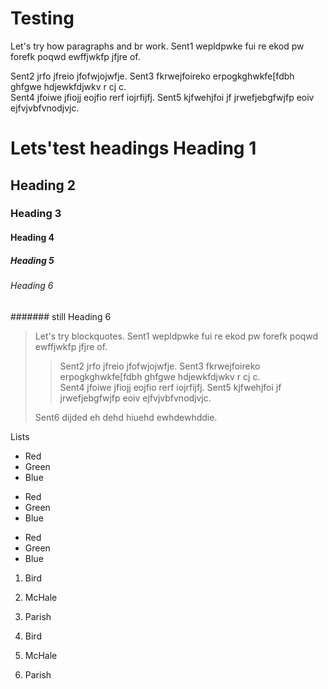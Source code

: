 # Testing

Let's try how paragraphs and br work. Sent1 wepldpwke fui re ekod pw forefk poqwd  ewffjwkfp jfjre of.

Sent2 jrfo jfreio jfofwjojwfje.
Sent3 fkrwejfoireko erpogkghwkfe[fdbh ghfgwe hdjewkfdjwkv r cj c.  
Sent4 jfoiwe jfiojj eojfio rerf iojrfijfj.  Sent5 kjfwehjfoi jf jrwefjebgfwjfp eoiv ejfvjvbfvnodjvjc.


# Lets'test headings Heading 1
## Heading 2
### Heading 3
#### Heading 4
##### Heading 5
###### Heading 6
####### still Heading 6


> Let's try blockquotes. Sent1 wepldpwke fui re ekod pw forefk poqwd  ewffjwkfp jfjre of.
>  
> > Sent2 jrfo jfreio jfofwjojwfje.
> > Sent3 fkrwejfoireko erpogkghwkfe[fdbh ghfgwe hdjewkfdjwkv r cj c.  
> Sent4 jfoiwe jfiojj eojfio rerf iojrfijfj.  Sent5 kjfwehjfoi jf jrwefjebgfwjfp eoiv ejfvjvbfvnodjvjc.
>
> Sent6 dijded eh dehd hiuehd ewhdewhddie.


Lists



*   Red
*   Green
*   Blue


+   Red
+   Green
+   Blue


-   Red
-   Green
-   Blue


1.  Bird
2.  McHale
3.  Parish  




1.  Bird
3.  McHale
2.  Parish

